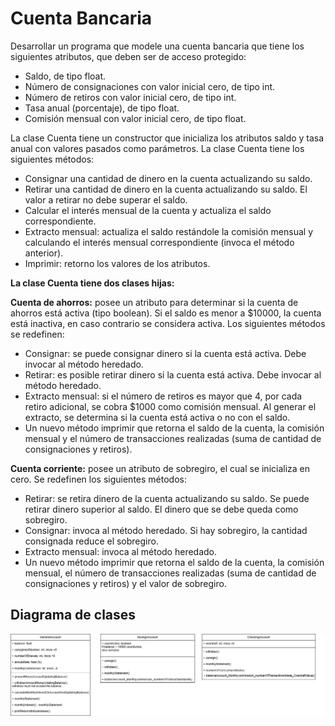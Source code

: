 # Cuenta Bancaria

Desarrollar un programa que modele una cuenta bancaria que tiene los siguientes atributos, que deben ser de acceso protegido:

- Saldo, de tipo float.
- Número de consignaciones con valor inicial cero, de tipo int.
- Número de retiros con valor inicial cero, de tipo int.
- Tasa anual (porcentaje), de tipo float.
- Comisión mensual con valor inicial cero, de tipo float.

La clase Cuenta tiene un constructor que inicializa los atributos saldo y tasa anual con valores pasados como parámetros. La clase Cuenta tiene los siguientes métodos:

- Consignar una cantidad de dinero en la cuenta actualizando su saldo.
- Retirar una cantidad de dinero en la cuenta actualizando su saldo. El valor a retirar no debe superar el saldo.
- Calcular el interés mensual de la cuenta y actualiza el saldo correspondiente.
- Extracto mensual: actualiza el saldo restándole la comisión mensual y calculando el interés mensual correspondiente (invoca el método anterior).
- Imprimir: retorno los valores de los atributos.

**La clase Cuenta tiene dos clases hijas:**

**Cuenta de ahorros:** posee un atributo para determinar si la cuenta de ahorros está activa (tipo boolean). Si el saldo es menor a $10000, la cuenta está inactiva, en caso contrario se considera activa. Los siguientes métodos se redefinen:

- Consignar: se puede consignar dinero si la cuenta está activa. Debe invocar al método heredado.
- Retirar: es posible retirar dinero si la cuenta está activa. Debe invocar al método heredado.
- Extracto mensual: si el número de retiros es mayor que 4, por cada retiro adicional, se cobra $1000 como comisión mensual. Al generar el extracto, se determina si la cuenta está activa o no con el saldo.
- Un nuevo método imprimir que retorna el saldo de la cuenta, la comisión mensual y el número de transacciones realizadas (suma de cantidad de consignaciones y retiros).

**Cuenta corriente:** posee un atributo de sobregiro, el cual se inicializa en cero. Se redefinen los siguientes métodos:

- Retirar: se retira dinero de la cuenta actualizando su saldo. Se puede retirar dinero superior al saldo. El dinero que se debe queda como sobregiro.
- Consignar: invoca al método heredado. Si hay sobregiro, la cantidad consignada reduce el sobregiro.
- Extracto mensual: invoca al método heredado.
- Un nuevo método imprimir que retorna el saldo de la cuenta, la comisión mensual, el número de transacciones realizadas (suma de cantidad de consignaciones y retiros) y el valor de sobregiro.

## Diagrama de clases

![Diagrama de Clases](./diagram/ex_cuenta_bancaria_diagrama_de_clases.drawio.png)

